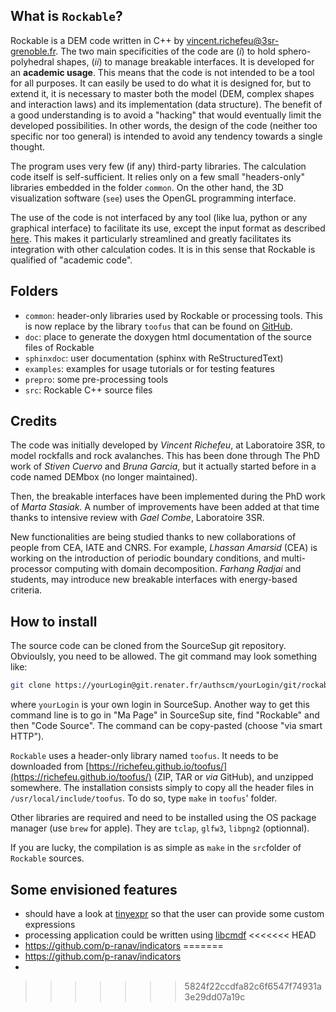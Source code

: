 ## What is `Rockable`?  

Rockable is a DEM code written in C++ by <vincent.richefeu@3sr-grenoble.fr>. The two main specificities of the code are (_i_) to hold sphero-polyhedral shapes, (_ii_) to manage breakable interfaces. It is developed for an **academic usage**. This means that the code is not intended to be a tool for all purposes. It can easily be used to do what it is designed for, but to extend it, it is necessary to master both the model (DEM, complex shapes and interaction laws) and its implementation (data structure). The benefit of a good understanding is to avoid a "hacking" that would eventually limit the developed possibilities. In other words, the design of the code (neither too specific nor too general) is intended to avoid any tendency towards a single thought.

The program uses very few (if any) third-party libraries. The calculation code itself is self-sufficient. It relies only on a few small "headers-only" libraries embedded in the folder `common`. On the other hand, the 3D visualization software (`see`) uses the OpenGL programming interface.

The use of the code is not interfaced by any tool (like lua, python or any graphical interface) to facilitate its use, except the input format as described [here](https://richefeu.gitbook.io/cdm/dem/format-of-configuration-files-conf-files). This makes it particularly streamlined and greatly facilitates its integration with other calculation codes. It is in this sense that Rockable is qualified of "academic code".

## Folders

* `common`: header-only libraries used by Rockable or processing tools. This is now replace by the library `toofus` that can be found on [GitHub](https://richefeu.github.io/toofus/).
* `doc`: place to generate the doxygen html documentation of the source files of Rockable
* `sphinxdoc`: user documentation (sphinx with ReStructuredText)
* `examples`: examples for usage tutorials or for testing features
* `prepro`: some pre-processing tools
* `src`: Rockable C++ source files

## Credits

The code was initially developed by _Vincent Richefeu_, at Laboratoire 3SR, to model rockfalls and rock avalanches. This has been done through The PhD work of _Stiven Cuervo_ and _Bruna Garcia_, but it actually started before in a code named DEMbox (no longer maintained).

Then, the breakable interfaces have been implemented during the PhD work of _Marta Stasiak_. A number of improvements have been added at that time thanks to intensive review with _Gael Combe_, Laboratoire 3SR.

New functionalities are being studied thanks to new collaborations of people from CEA, IATE and CNRS. For example, _Lhassan Amarsid_ (CEA) is working on the introduction of periodic boundary conditions, and multi-processor computing with domain decomposition. _Farhang Radjai_ and students, may introduce new breakable interfaces with energy-based criteria. 

## How to install

The source code can be cloned from the SourceSup git repository. Obvioulsly, you need to be allowed. The git command may look something like:

```sh
git clone https://yourLogin@git.renater.fr/authscm/yourLogin/git/rockable/rockable.git
```

where `yourLogin` is your own login in SourceSup. Another way to get this command line is to go in "Ma Page" in SourceSup site, find "Rockable" and then "Code Source". The command can be copy-pasted (choose "via smart HTTP").

`Rockable` uses a header-only library named `toofus`. It needs to be downloaded from [https://richefeu.github.io/toofus/](https://richefeu.github.io/toofus/) (ZIP, TAR or *via* GitHub), and unzipped somewhere. The installation consists simply to copy all the header files in `/usr/local/include/toofus`. To do so, type `make` in `toofus`' folder.

Other libraries are required and need to be installed using the OS package manager (use `brew` for apple). They are `tclap`, `glfw3`, `libpng2` (optionnal).

If you are lucky, the compilation is as simple as `make` in the `src`folder of `Rockable` sources.


## Some envisioned features

- should have a look at [tinyexpr](https://github.com/codeplea/tinyexpr) so that the user can provide some custom expressions
- processing application could be written using [libcmdf](https://github.com/ronen25/libcmdf)
<<<<<<< HEAD
- https://github.com/p-ranav/indicators
=======
- https://github.com/p-ranav/indicators
- 
>>>>>>> 5824f22ccdfa82c6f6547f74931a3e29dd07a19c
